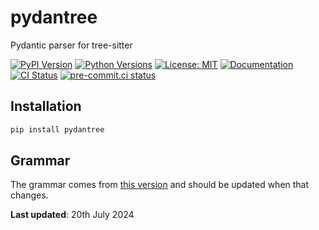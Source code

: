 # pydantree

Pydantic parser for tree-sitter

[![PyPI Version](https://img.shields.io/pypi/v/pydantree)](https://pypi.org/project/pydantree/)
[![Python Versions](https://img.shields.io/pypi/pyversions/pydantree.svg)](https://pypi.org/project/pydantree/)
[![License: MIT](https://img.shields.io/badge/License-MIT-yellow.svg)](https://opensource.org/licenses/MIT)
[![Documentation](https://img.shields.io/badge/docs-pydantree.vercel.app-blue)](https://pydantree.vercel.app/)
[![CI Status](https://github.com/lmmx/pydantree/actions/workflows/ci.yml/badge.svg)](https://github.com/lmmx/pydantree/actions/workflows/ci.yml)
[![pre-commit.ci status](https://results.pre-commit.ci/badge/github/lmmx/pydantree/master.svg)](https://results.pre-commit.ci/latest/github/lmmx/pydantree/master)

## Installation

```bash
pip install pydantree
```

## Grammar

The grammar comes from
[this version][gr]
and should be updated when that changes.

**Last updated**: 20th July 2024

[gr]: https://github.com/tree-sitter/tree-sitter-python/blob/0dee05ef958ba2eae88d1e65f24b33cad70d4367/src/grammar.json

